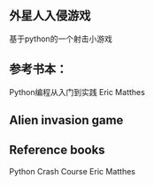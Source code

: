 ## 外星人入侵游戏
基于python的一个射击小游戏

## 参考书本：
Python编程从入门到实践    Eric Matthes

## Alien invasion game

## Reference books
Python Crash Course    Eric Matthes
